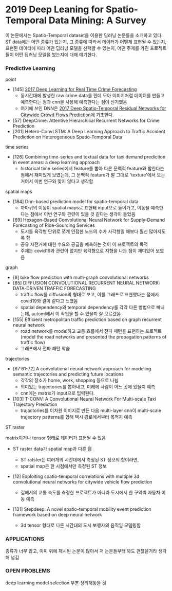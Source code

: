 # 2019 Deep Leaning for Spatio-Temporal Data Mining: A Survey

이 논문에서는 Spatio-Temporal dataset을 이용한 딥러닝 논문들을 소개하고 있다. ST data에는 어떤 종류가 있는지, 그 종류에 따라서 데이터가 어떻게 표현될 수 있는지, 표현된 데이터에 따라 어떤 딥러닝 모델을 선택할 수 있는지, 어떤 주제를 가진 프로젝트들이 어떤 딥러닝 모델을 썼는지에 대해 얘기한다.



### Predictive Learning

point

- [145] [2017 Deep Learning for Real Time Crime Forecasting](2017%20Deep%20Learning%20for%20Real%20Time%20Crime%20Forecasting.md)
  - 동시간대에 발생한 raw crime data를 한데 모아 이미지처럼 데이터를 만들고 예측한다는 점과 cnn을 사용해 예측한다는 점이 신기했음
  - 여기에 쓰인 DNN은 [2017 Deep Spatio-Temporal Residual Networks for Citywide Crowd Flows Prediction](2017%20Deep%20Spatio-Temporal%20Residual%20Networks%20for%20Citywide%20Crowd%20Flows%20Prediction.md)에 기초한다.
- [57] DeepCrime: Attentive Hierarchical Recurrent Networks for Crime Prediction
- [201] Hetero-ConvLSTM: A Deep Learning Approach to Traffic Accident Prediction on Heterogeneous Spatio-Temporal Data



time series

- [126] Combining time-series and textual data for taxi demand prediction in event areas: a deep learning approach
  - historical time series에서 feature를 뽑아 다른 문맥적 feature와 합한다는 점에서 재미있게 보였는데, 그 문맥적 feature가 말 그대로 'texture'에서 오는 거여서 이번 연구와 맞지 않다고 생각함



spatial maps

- [184]  Dnn-based prediction model for spatio-temporal data
  - 까마귀의 이동이 spatial maps로 표현돼 input으로 들어가고, 이동을 예측한다는 점에서 이번 연구와 관련이 있을 것 같다는 생각이 들었음
- [69] Hexagon-Based Convolutional Neural Network for Supply-Demand Forecasting of Ride-Sourcing Services
  - 도시를 육각형 단위로 쪼개 인접한 노드의 수가 사각형일 때보다 훨신 많아지도록 함
  - 공유 자전거에 대한 수요와 공급을 예측하는 것이 이 프로젝트의 목적
  - 주제는 covid19과 관련이 없지만 육각형으로 지형을 나눈 점이 재미있어 보였음



graph

- [8] bike flow prediction with multi-graph convolutional networks
- [85] DIFFUSION CONVOLUTIONAL RECURRENT NEURAL NETWORK: DATA-DRIVEN TRAFFIC FORECASTING
  - traffic flow를 diffusion의 형태로 보고, 이를 그래프로 표현했다는 점에서 covid19와 결이 같다고 느꼈음
  - spatial dependency와 temporal dependency를 각각 다른 방법으로 빼내는데, automl에서 이 작업을 할 수 있을지 잘 모르겠음
- [155] Efficient metropolitan traffic prediction based on graph recurrent neural network
  - road network를 model하고 교통 흐름에서 전파 패턴을 표현하는 프로젝트 (model the road networks and presented the propagation patterns of traffic flow)
  - 그래프에서 전파 패턴 학습



trajectories

- [67 61-72] A convolutional neural network approach for modeling semantic trajectories and predicting future locations
  - 각각의 장소가 home, work, shopping 등으로 나뉨
  - 의미있는 trajectories를 뽑아내고, 미래에 사람이 어느 곳에 있을지 예측
  - cnn에는 matrix가 input으로 입력된다.
- [103] T-CONV: A Convolutional Neural Network For Multi-scale Taxi Trajectory Prediction
  - trajactories를 이차원 이미지로 만든 다음 multi-layer cnn이 multi-scale trajectory patterns를 합해 택시 경로에서부터 목적지 예측



ST raster

matrix이거나 tensor 형태로 데이터가 표현될 수 있음

- ST raster data가 spatial map과 다른 점
  - ST ratster는 여러개의 시간대에서 측정된 ST 정보의 합이라면,
  - spatial map은 한 시점에서만 측정된 ST 정보

- [12] Exploiting spatio-temporal correlations with multiple 3d convolutional neural networks for citywide vehicle flow prediction
  - 길에서의 교통 속도를 측정한 프로젝트가 아니라 도시에서 한 구역씩 자동차 이동 예측
- [131] Stepdeep: A novel spatio-temporal mobility event prediction framework based on deep neural network
  - 3d tensor 형태로 다른 시간대의 도시 보행자의 움직임 모델링함



### APPLICATIONS

종류가 너무 많고, 이미 위에 제시된 논문이 많아서 저 논문들부터 봐도 괜찮을거라 생각해 넘김



### OPEN PROBLEMS

deep learning model selection 부분 정리해놓을 것